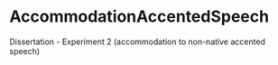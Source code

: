 # AccommodationAccentedSpeech
Dissertation - Experiment 2 (accommodation to non-native accented speech)
